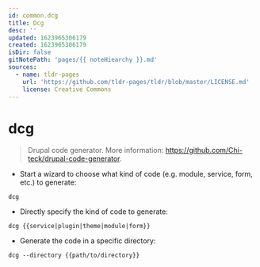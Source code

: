 ```yaml
---
id: common.dcg
title: Dcg
desc: ''
updated: 1623965306179
created: 1623965306179
isDir: false
gitNotePath: 'pages/{{ noteHiearchy }}.md'
sources:
  - name: tldr-pages
    url: 'https://github.com/tldr-pages/tldr/blob/master/LICENSE.md'
    license: Creative Commons
---
```

# dcg

> Drupal code generator.
> More information: <https://github.com/Chi-teck/drupal-code-generator>.

- Start a wizard to choose what kind of code (e.g. module, service, form, etc.) to generate:

`dcg`

- Directly specify the kind of code to generate:

`dcg {{service|plugin|theme|module|form}}`

- Generate the code in a specific directory:

`dcg --directory {{path/to/directory}}`


